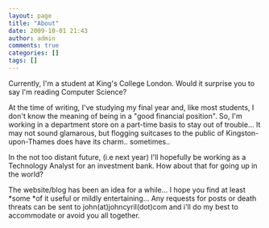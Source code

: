 ```yaml
---
layout: page
title: "About"
date: 2009-10-01 21:43
author: admin
comments: true
categories: []
tags: []
---
```

Currently, I'm a student at King's College London. Would it surprise you to say I'm reading Computer Science?

At the time of writing, I've studying my final year and, like most students, I don't know the meaning of being in a "good financial position". So, I'm working in a department store on a part-time basis to stay out of trouble...
It may not sound glamarous, but flogging suitcases to the public of Kingston-upon-Thames does have its charm.. sometimes..

In the not too distant future, (i.e next year) I'll hopefully be working as a Technology Analyst for an investment bank. How about that for going up in the world?

The website/blog has been an idea for a while... I hope you find at least *some *of it useful or mildly entertaining... Any requests for posts or death threats can be sent to john(at)johncyril(dot)com and i'll do my best to accommodate or avoid you all together.
